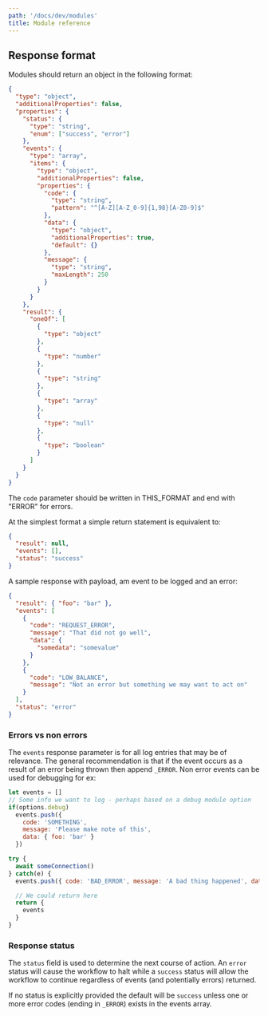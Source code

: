 ```yaml
---
path: '/docs/dev/modules'
title: Module reference
---
```


## Response format

Modules should return an object in the following format:

```json
{
  "type": "object",
  "additionalProperties": false,
  "properties": {
    "status": {
      "type": "string",
      "enum": ["success", "error"]
    },
    "events": {
      "type": "array",
      "items": {
        "type": "object",
        "additionalProperties": false,
        "properties": {
          "code": {
            "type": "string",
            "pattern": "^[A-Z][A-Z_0-9]{1,98}[A-Z0-9]$"
          },
          "data": {
            "type": "object",
            "additionalProperties": true,
            "default": {}
          },
          "message": {
            "type": "string",
            "maxLength": 250
          }
        }
      }
    },
    "result": {
      "oneOf": [
        {
          "type": "object"
        },
        {
          "type": "number"
        },
        {
          "type": "string"
        },
        {
          "type": "array"
        },
        {
          "type": "null"
        },
        {
          "type": "boolean"
        }
      ]
    }
  }
}
```

The `code` parameter should be written in THIS_FORMAT and end with "ERROR" for errors.

At the simplest format a simple return statement is equivalent to:

```json
{
  "result": null,
  "events": [],
  "status": "success"
}
```

A sample response with payload, am event to be logged and an error:

```json
{
  "result": { "foo": "bar" },
  "events": [
    {
      "code": "REQUEST_ERROR",
      "message": "That did not go well",
      "data": {
        "somedata": "somevalue"
      }
    },
    {
      "code": "LOW_BALANCE",
      "message": "Not an error but something we may want to act on"
    }
  ],
  "status": "error"
}
```

### Errors vs non errors

The `events` response parameter is for all log entries that may be of relevance. The general recommendation is that if the event occurs as a result of an error being thrown then append `_ERROR`. Non error events can be used for debugging for ex:

```js
let events = []
// Some info we want to log - perhaps based on a debug module option
if(options.debug)
  events.push({
    code: 'SOMETHING',
    message: 'Please make note of this',
    data: { foo: 'bar' }
  })

try {
  await someConnection()
} catch(e) {
  events.push({ code: 'BAD_ERROR', message: 'A bad thing happened', data: { error: e.toString  }))

  // We could return here
  return {
    events
  }
}
```

### Response status

The `status` field is used to determine the next course of action. An `error` status will cause the workflow to halt while a `success` status will allow the workflow to continue regardless of events (and potentially errors) returned.

If no status is explicitly provided the default will be `success` unless one or more error codes (ending in `_ERROR`) exists in the events array.
